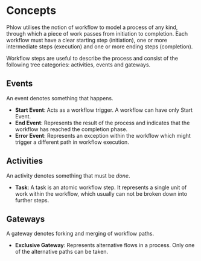 # Concepts
Phlow utilises the notion of workflow to model a process of any kind, through which a piece of work passes from initiation to completion. Each workflow must have a clear starting step (initiation), one or more intermediate steps (execution) and one or more ending steps (completion).

Workflow steps are useful to describe the process and consist of the following tree categories: activities, events and gateways.  

## Events
An event denotes something that happens. 

* **Start Event**: Acts as a workflow trigger. A workflow can have only Start Event.
* **End Event**: Represents the result of the process and indicates that the workflow has reached the completion phase.  
* **Error Event**: Represents an exception within the workflow which might trigger a different path in workflow execution.

## Activities
An activity denotes something that must be _done_.

* **Task**: A task is an atomic workflow step. It represents a single unit of work within the workflow, which usually can not be broken down into further steps.

## Gateways
A gateway denotes forking and merging of workflow paths. 

* **Exclusive Gateway**: Represents alternative flows in a process. Only one of the alternative paths can be taken.
